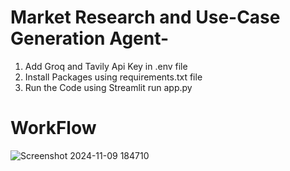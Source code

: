 # Market Research and Use-Case Generation Agent-
1. Add Groq and Tavily Api Key in .env file <br />
2. Install Packages using requirements.txt file <br />
3. Run the Code using Streamlit run app.py

# WorkFlow
![Screenshot 2024-11-09 184710](https://github.com/user-attachments/assets/b2f34475-e6ee-4309-8928-dbf822944a84)
